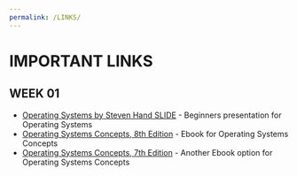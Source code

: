 ```yaml
---
permalink: /LINKS/
---
```


# IMPORTANT LINKS
## WEEK 01
- [Operating Systems by Steven Hand SLIDE](https://www.cl.cam.ac.uk/teaching/1011/OpSystems/os1a-slides.pdf) - Beginners presentation for Operating Systems
- [Operating Systems Concepts, 8th Edition](http://web.cse.ohio-state.edu/~soundarajan.1/courses/3430/silberschatz8thedition.pdf) -  Ebook for Operating Systems Concepts
- [Operating Systems Concepts, 7th Edition](http://www.cs.put.poznan.pl/akobusinska/downloads/Operating_Systems_Concepts.pdf) - Another Ebook option for Operating Systems Concepts
